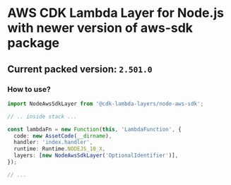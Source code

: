 # AWS CDK Lambda Layer for Node.js with newer version of aws-sdk package

## Current packed version: `2.501.0`

### How to use?

```ts
import NodeAwsSdkLayer from '@cdk-lambda-layers/node-aws-sdk';

// .. inside stack ...

const lambdaFn = new Function(this, 'LambdaFunction', {
  code: new AssetCode(__dirname),
  handler: 'index.handler',
  runtime: Runtime.NODEJS_10_X,
  layers: [new NodeAwsSdkLayer('OptionalIdentifier')],
});

// ...
```
